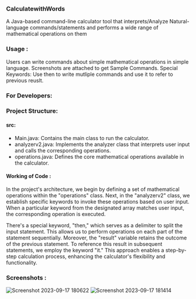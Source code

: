 ### CalculatewithWords
A Java-based command-line calculator tool that interprets/Analyze Natural-language commands/statements and performs a wide range of mathematical operations on them

### Usage : 
Users can write commands about simple mathematical operations in simple language. Screenshots are attached to get Sample Commands.
Special Keywords:
Use then to write mutliple commands and use it to refer to previous reuslt.

### For Developers:

### Project Structure: 
#### src:
- Main.java: Contains the main class to run the calculator.
- analyzerv2.java: Implements the analyzer class that interprets user input and calls the corresponding operations.
- operations.java: Defines the core mathematical operations available in the calculator.

#### Working of Code : 

In the project's architecture, we begin by defining a set of mathematical operations within the "operations" class.
Next, in the "analyzerv2" class, we establish specific keywords to invoke these operations based on user input. 
When a particular keyword from the designated array matches user input, the corresponding operation is executed.

There's a special keyword, "then," which serves as a delimiter to split the input statement. This allows us to perform operations on each part of the statement sequentially. 
Moreover, the "result" variable retains the outcome of the previous statement. To reference this result in subsequent statements, we employ the keyword "it."
This approach enables a step-by-step calculation process, enhancing the calculator's flexibility and functionality.


### Screenshots : 
![Screenshot 2023-09-17 180622](https://github.com/tareeb/CalculatewithWords/assets/67794123/38df2a30-2653-42ba-b98c-1b242445d64b)
![Screenshot 2023-09-17 181414](https://github.com/tareeb/CalculatewithWords/assets/67794123/9cd2844e-c659-4f5f-98ba-150b33919e41)






